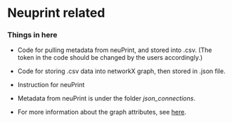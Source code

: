 # Neuprint related

### Things in here
- Code for pulling metadata from neuPrint, and stored into .csv. (The token in the code should be changed by the users accordingly.)
- Code for storing .csv data into networkX graph, then stored in .json file.
- Instruction for neuPrint

- Metadata from neuPrint is under the folder _json_connections_. 
- For more information about the graph attributes, see [here](https://neuprint.janelia.org/public/neuprintuserguide.pdf).

